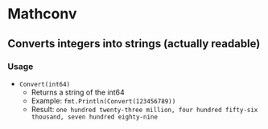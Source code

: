 # Mathconv

## Converts integers into strings (actually readable)

### Usage

- `Convert(int64)`
  - Returns a string of the int64
  - Example: `fmt.Println(Convert(123456789))`
  - Result: `one hundred twenty-three million, four hundred fifty-six thousand, seven hundred eighty-nine`
